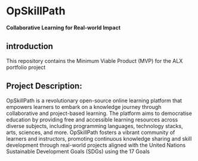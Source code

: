 # OpSkillPath  

**Collaborative Learning for Real-world Impact**

## introduction 

This repository contains the Minimum Viable Product (MVP) for the ALX portfolio project

## Project Description: 

OpSkillPath is a revolutionary open-source online learning platform that empowers learners to embark on a knowledge journey through collaborative and project-based learning. The platform aims to democratise education by providing free and accessible learning resources across diverse subjects, including programming languages, technology stacks, arts, sciences, and more. OpSkillPath fosters a vibrant community of learners and instructors, promoting continuous knowledge sharing and skill development through real-world projects aligned with the United Nations Sustainable Development Goals (SDGs) using the 17 Goals
